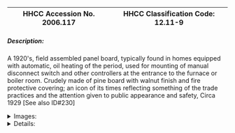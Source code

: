 | **HHCC Accession No. 2006.117** |**HHCC Classification Code:  12.11-9**|
| ----------- | ----------- |
##### Description:
A 1920's, field assembled panel board, typically found in homes equipped with automatic, oil heating of the period, used for mounting of manual disconnect switch and other controllers at the entrance to the furnace or boiler room. Crudely made of pine board with walnut finish and fire protective covering; an icon of its times reflecting something of the trade practices and the attention given to public appearance and safety, Circa 1929 [See also ID#230]


<details>
	<summary>Images:</summary>
<div class="gallery gallery-wrapper--full" contenteditable="false" data-is-empty="false" data-translation="Add images" data-columns="6">
<figure class="gallery__item"><a href="#DOMAIN_NAME#gallery/12.11-9.jpg" data-size="1863x1296"><img src="#DOMAIN_NAME#gallery/12.11-9-thumbnail.jpg" alt=""></a></figure>
<figure class="gallery__item"><a href="#DOMAIN_NAME#gallery/12.11-9a.jpg" data-size="1724x1553"><img src="#DOMAIN_NAME#gallery/12.11-9a-thumbnail.jpg" alt=""></a></figure>
<figure class="gallery__item"><a href="#DOMAIN_NAME#gallery/12.11-9b.jpg" data-size="1507x1289"><img src="#DOMAIN_NAME#gallery/12.11-9b-thumbnail.jpg" alt=""></a></figure>
</div>
</details>


<details>
	<summary>Details:</summary>

##### Group:
12.11 Pressure Atomizing Oil Burner Equipment and Systems - Other Components and Parts

##### Make:
Shop fabricated

##### Manufacturer:
Unknown, Possibly Howard Oliver Aurora Ontario

##### Model:


##### Serial No.:


##### Size:
15 x 17 x 5' h

##### Weight:
5 lbs.

##### Circa:
1929

##### Rating:
Exhibit, education, and research quality, illustrating field practice and public expectations for quality and craftsmanship in the electrical installation of automatic oil heating systems in the 1920's

##### Patent Date/Number:


##### Provenance:
From York County (York Region) Ontario, once a rich agricultural hinterlands, attracting early settlement in the last years of the 18th century. Located on the north slopes of the Oak Ridges Moraine, within 20 miles of Toronto, the County would also attract early ex-urban development, to be come a wealthy market place for the emerging household and consumer technologies of the early and mid 20th century. 

This artifact was discovered in the 1950's in the used stock of T. H. Oliver, Refrigeration and Electric Sales and Service, Aurora, Ontario, an early worker in the field of agricultural, industrial and consumer technology. 

This particular panel was used on a residential heating system in York County [York Region], North of Toronto during the 1930's.

##### Type and Design:
Field assembled electrical panel board [less controls]
Handmade pine panel board  with mouldings and walnut finish
Equipped with fire protective covering of the period

##### Construction:


##### Material:


##### Special Features:


##### Accessories:


##### Capacities:


##### Performance Characteristics:


##### Operation:


##### Control and Regulation:


##### Targeted Market Segment:


##### Consumer Acceptance:


##### Merchandising:


##### Market Price:


##### Technological Significance:
The panel board is an icon of its time, reflecting something of electric trade practices and public expectations for craftsmanship in the early years of the 20th century, an embryonic period in the electrification of Canadian homes and the installation of electric equipment.

##### Industrial Significance:


##### Socio-economic Significance:


##### Socio-cultural Significance:
The attention to styling and detail in the construction of the panel reflected the culture of the day. While relatively crude in construction it reflected the expectation for craftsmanship of the period, including mitred corners, finishing  mouldings and furniture style walnut finish   
A splash of whitewash on the side of the panel is a marker of the household practices of the time. Those that could afford automatic heating were also those that lived in relatively grand homes, invariably with well whitewashed basement walls.

##### Donor:
G. Leslie Oliver, The T. H. Oliver HVACR Collection

##### HHCC Storage Location:


##### Tracking:


##### Bibliographic References:


##### Notes:


##### Related Reports:

</details>
